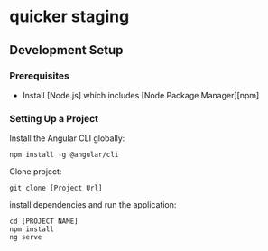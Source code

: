 # quicker staging

## Development Setup

### Prerequisites

- Install [Node.js] which includes [Node Package Manager][npm]

### Setting Up a Project

Install the Angular CLI globally:

```
npm install -g @angular/cli
```

Clone project:

```
git clone [Project Url]
```

install dependencies and run the application:

```
cd [PROJECT NAME]
npm install
ng serve
